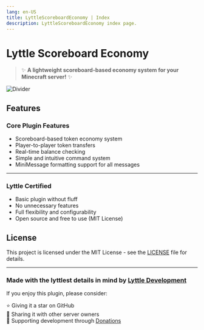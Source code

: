 ```yaml
---
lang: en-US
title: LyttleScoreboardEconomy | Index
description: LyttleScoreboardEconomy index page.
---
```


# Lyttle Scoreboard Economy


> ✨  **A lightweight scoreboard-based economy system for your Minecraft server!**  ✨

![Divider](https://raw.githubusercontent.com/Lyttle-Development/LyttleUtils/refs/heads/main/line.png)

## Features

### Core Plugin Features

-   Scoreboard-based token economy system
-   Player-to-player token transfers
-   Real-time balance checking
-   Simple and intuitive command system
-   MiniMessage formatting support for all messages

----------

### Lyttle Certified

-   Basic plugin without fluff
-   No unnecessary features
-   Full flexibility and configurability
-   Open source and free to use (MIT License)


## License

This project is licensed under the MIT License - see the  [LICENSE](https://github.com/Lyttle-Development/LyttleScoreboardEconomy/blob/main/LICENSE)  file for details.

----------

### Made with the lyttlest details in mind by  [Lyttle Development](https://www.lyttledevelopment.com/)

If you enjoy this plugin, please consider:

⭐ Giving it a star on GitHub  
💬 Sharing it with other server owners  
🎁 Supporting development through  [Donations](https://github.com/LyttleDevelopment)
